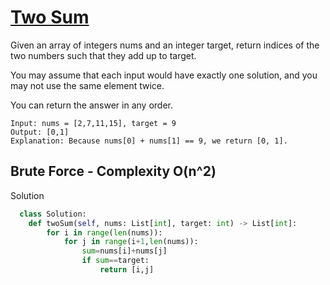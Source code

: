 # [Two Sum](https://leetcode.com/problems/two-sum/)

<p>
Given an array of integers nums and an integer target, return indices of the two numbers such that they add up to target.

You may assume that each input would have exactly one solution, and you may not use the same element twice.

You can return the answer in any order.
</p>

```
Input: nums = [2,7,11,15], target = 9
Output: [0,1]
Explanation: Because nums[0] + nums[1] == 9, we return [0, 1].
```
## Brute Force - Complexity O(n^2)
<detail><summary>Solution</summary>
<p>
  
```python
  class Solution:
    def twoSum(self, nums: List[int], target: int) -> List[int]:
        for i in range(len(nums)):
            for j in range(i+1,len(nums)):
                sum=nums[i]+nums[j]
                if sum==target:
                    return [i,j]
```
</p>
</detail>
